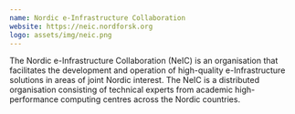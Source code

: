 ```yaml
---
name: Nordic e-Infrastructure Collaboration
website: https://neic.nordforsk.org
logo: assets/img/neic.png
---
```


The Nordic e-Infrastructure Collaboration (NeIC) is an organisation that
facilitates the development and operation of high-quality e-Infrastructure
solutions in areas of joint Nordic interest. The NeIC is a distributed
organisation consisting of technical experts from academic high-performance
computing centres across the Nordic countries.

